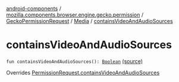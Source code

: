 [android-components](../../../index.md) / [mozilla.components.browser.engine.gecko.permission](../../index.md) / [GeckoPermissionRequest](../index.md) / [Media](index.md) / [containsVideoAndAudioSources](./contains-video-and-audio-sources.md)

# containsVideoAndAudioSources

`fun containsVideoAndAudioSources(): `[`Boolean`](https://kotlinlang.org/api/latest/jvm/stdlib/kotlin/-boolean/index.html) [(source)](https://github.com/mozilla-mobile/android-components/blob/master/components/browser/engine-gecko-beta/src/main/java/mozilla/components/browser/engine/gecko/permission/GeckoPermissionRequest.kt#L109)

Overrides [PermissionRequest.containsVideoAndAudioSources](../../../mozilla.components.concept.engine.permission/-permission-request/contains-video-and-audio-sources.md)


